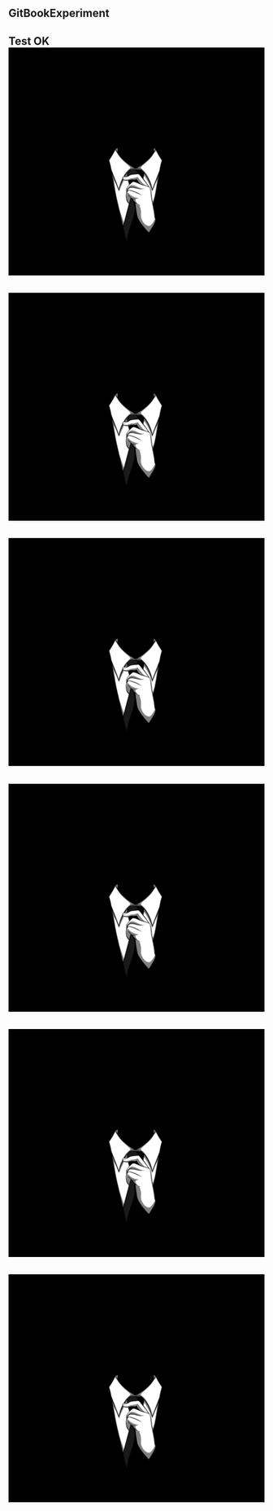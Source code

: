 ## GitBookExperiment

## Test OK![](/assets/My-Galaxy-Note-3-Wallpaper-HD_Funny_18.jpg)

## ![](/assets/My-Galaxy-Note-3-Wallpaper-HD_Funny_18.jpg)

## ![](/assets/My-Galaxy-Note-3-Wallpaper-HD_Funny_18.jpg)

## ![](/assets/My-Galaxy-Note-3-Wallpaper-HD_Funny_18.jpg)

## ![](/assets/My-Galaxy-Note-3-Wallpaper-HD_Funny_18.jpg)

## ![](/assets/My-Galaxy-Note-3-Wallpaper-HD_Funny_18.jpg)

# 



